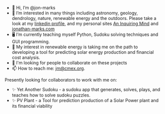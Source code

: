 - 👋 Hi, I’m @jon-marks
- 👀 I’m interested in many things including astronomy, geology, dendrology, nature, renewable energy and the outdoors.  Please take a look at my [linkedin profile](https://linkedin.com/in/jonathan-marks), and my personal sites [An Inquiring Mind](http://www.aninquiringmind.org/) and [jonathan-marks.com](http://www.jonathan-marks.com)
- 🖥️ I’m currently teaching myself Python, Sudoku solving techniques and GUI programming.
- 🌱 My interest in renewable energy is taking me on the path to developing a tool for predicting solar energy production and financial cost analysis.
- 🤝 I'm looking for people to collaborate on these projects
- 📫 How to reach me: jm@cmex.org.

Presently looking for collaborators to work with me on:
- ✨ Yet Another Sudoku - a sudoku app that generates, solves, plays, and teaches how to solve sudoku puzzles.
- ✨ PV Plant - a Tool for prediction production of a Solar Power plant and its financial viability

<!---
jon-marks/jon-marks is a ✨ special ✨ repository because its `README.md` (this file) appears on your GitHub profile.
You can click the Preview link to take a look at your changes.
--->
